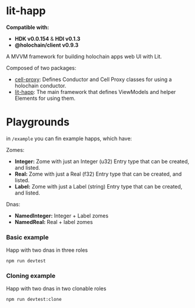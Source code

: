 # lit-happ

**Compatible with:**
- **HDK v0.0.154** & **HDI v0.1.3**
- **@holochain/client v0.9.3**

A MVVM framework for building holochain apps web UI with Lit.

Composed of two packages:
 - [cell-proxy](packages/cell-proxy): Defines Conductor and Cell Proxy classes for using a holochain conductor.
 - [lit-happ](packages/lit-happ): The main framework that defines ViewModels and helper Elements for using them.



# Playgrounds

in `/example` you can fin example happs, which have:

Zomes:
 - **Integer:** Zome with just an Integer (u32) Entry type that can be created, and listed.
 - **Real:** Zome with just a Real (f32) Entry type that can be created, and listed.
 - **Label:** Zome with just a Label (string) Entry type that can be created, and listed.

Dnas:
 - **NamedInteger:** Integer + Label zomes
 - **NamedReal:** Real + label zomes


### Basic example 

Happ with two dnas in three roles

`npm run devtest`


### Cloning example

Happ with two dnas in two clonable roles

`npm run devtest:clone`

